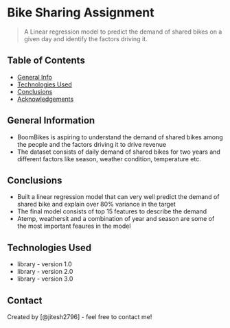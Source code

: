 # Bike Sharing Assignment
> A Linear regression model to predict the demand of shared bikes on a given day and identify the factors driving it.


## Table of Contents
* [General Info](#general-information)
* [Technologies Used](#technologies-used)
* [Conclusions](#conclusions)
* [Acknowledgements](#acknowledgements)

<!-- You can include any other section that is pertinent to your problem -->

## General Information
- BoomBikes is aspiring to understand the demand of shared bikes among the people and the factors driving it to drive revenue
- The dataset consists of daily demand of shared bikes for two years and different factors like season, weather condition, temperature etc.

<!-- You don't have to answer all the questions - just the ones relevant to your project. -->

## Conclusions
- Built a linear regression model that can very well predict the demand of shared bike and explain over 80% variance in the target
- The final model consists of top 15 features to describe the demand
- Atemp, weathersit and a combination of year and season are some of the most important feaures in the model

<!-- You don't have to answer all the questions - just the ones relevant to your project. -->


## Technologies Used
- library - version 1.0
- library - version 2.0
- library - version 3.0

<!-- As the libraries versions keep on changing, it is recommended to mention the version of library used in this project -->


## Contact
Created by [@jitesh2796] - feel free to contact me!


<!-- Optional -->
<!-- ## License -->
<!-- This project is open source and available under the [... License](). -->

<!-- You don't have to include all sections - just the one's relevant to your project -->
